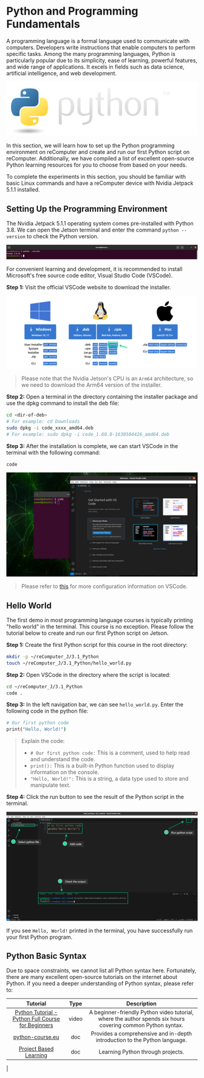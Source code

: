 # Python and Programming Fundamentals

A programming language is a formal language used to communicate with computers. Developers write instructions that enable computers to perform specific tasks. Among the many programming languages, Python is particularly popular due to its simplicity, ease of learning, powerful features, and wide range of applications. It excels in fields such as data science, artificial intelligence, and web development.

<p align="center">
  <a href="https://www.python.org/">
    <img src="./images/python-logo@2x.png" alt="python logo">
  </a>
</p>

In this section, we will learn how to set up the Python programming environment on reComputer and create and run our first Python script on reComputer. Additionally, we have compiled a list of excellent open-source Python learning resources for you to choose from based on your needs.

To complete the experiments in this section, you should be familiar with basic Linux commands and have a reComputer device with Nvidia Jetpack 5.1.1 installed.


## Setting Up the Programming Environment

The Nvidia Jetpack 5.1.1 operating system comes pre-installed with Python 3.8. We can open the Jetson terminal and enter the command `python --version` to check the Python version.

![python version](./images/python_version1.png)

For convenient learning and development, it is recommended to install Microsoft's free source code editor, Visual Studio Code (VSCode).

**Step 1:** Visit the official VSCode website to download the installer.

![download vscode](./images/download_vscode.png)

> Please note that the Nvidia Jetson's CPU is an `Arm64` architecture, so we need to download the Arm64 version of the installer.

**Step 2:** Open a terminal in the directory containing the installer package and use the dpkg command to install the deb file:

```bash
cd <dir-of-deb>
# For example: cd Downloads
sudo dpkg -i code_xxxx_amd64.deb
# For example: sudo dpkg -i code_1.60.0-1630504426_amd64.deb
```

**Step 3:** After the installation is complete, we can start VSCode in the terminal with the following command:

```bash
code
```

![launch vscode](./images/vscode.png)

> Please refer to [this](https://code.visualstudio.com/docs) for more configuration information on VSCode.


## Hello World

The first demo in most programming language courses is typically printing "hello world" in the terminal. This course is no exception. Please follow the tutorial below to create and run our first Python script on Jetson.

**Step 1:** Create the first Python script for this course in the root directory:

```bash
mkdir -p ~/reComputer_J/3.1_Python
touch ~/reComputer_J/3.1_Python/hello_world.py
```

**Step 2:** Open VSCode in the directory where the script is located:

```bash
cd ~/reComputer_J/3.1_Python
code .
```

**Step 3:** In the left navigation bar, we can see `hello_world.py`. Enter the following code in the python file:

```bash
# Our first python code
print("Hello, World!")
```


> Explain the code:
> - `# Our first python code:` This is a comment, used to help read and understand the code.
> - `print():` This is a built-in Python function used to display information on the console.
> - `"Hello, World!":` This is a string, a data type used to store and manipulate text.


**Step 4:** Click the run button to see the result of the Python script in the terminal. 

![launch vscode](./images/hello_world.png)

If you see `Hello, World!` printed in the terminal, you have successfully run your first Python program.

## Python Basic Syntax

Due to space constraints, we cannot list all Python syntax here. Fortunately, there are many excellent open-source tutorials on the internet about Python. If you need a deeper understanding of Python syntax, please refer to:

| **Tutorial** | **Type** | **Description** |
|:---------:|:---------:|:---------:|
| [Python Tutorial - Python Full Course for Beginners](https://www.youtube.com/watch?v=_uQrJ0TkZlc) | video | A beginner-friendly Python video tutorial, where the author spends six hours covering common Python syntax. |
| [python-course.eu](https://python-course.eu/python-tutorial/) | doc | Provides a comprehensive and in-depth introduction to the Python language. |
| [Project Based Learning](https://github.com/practical-tutorials/project-based-learning?tab=readme-ov-file#python) | doc | Learning Python through projects. |
|



